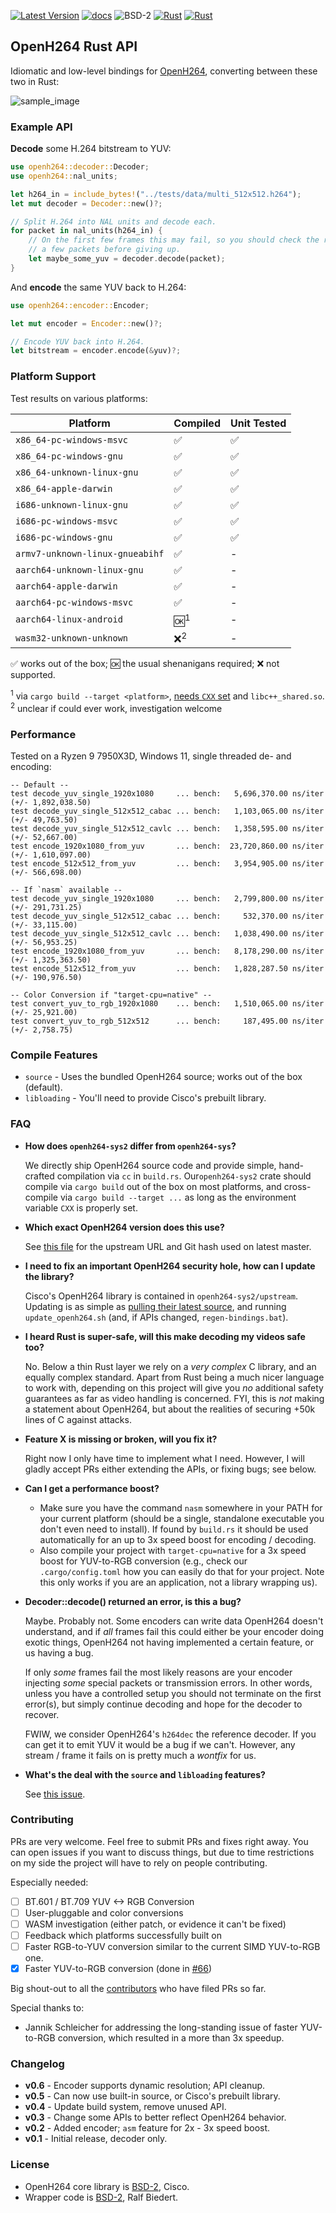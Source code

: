
[![Latest Version]][crates.io]
[![docs]][docs.rs]
![BSD-2]
[![Rust](https://img.shields.io/badge/rust-1.65%2B-blue.svg?maxAge=3600)](https://github.com/ralfbiedert/openh264-rust)
[![Rust](https://github.com/ralfbiedert/openh264-rust/actions/workflows/rust.yml/badge.svg)](https://github.com/ralfbiedert/openh264-rust/actions/workflows/rust.yml)

## OpenH264 Rust API

Idiomatic and low-level bindings for [OpenH264](https://github.com/cisco/openh264), converting between these two in Rust:

![sample_image](https://media.githubusercontent.com/media/ralfbiedert/openh264-rs/master/gfx/title3.jpg)


### Example API

**Decode** some H.264 bitstream to YUV:
```rust
use openh264::decoder::Decoder;
use openh264::nal_units;

let h264_in = include_bytes!("../tests/data/multi_512x512.h264");
let mut decoder = Decoder::new()?;

// Split H.264 into NAL units and decode each.
for packet in nal_units(h264_in) {
    // On the first few frames this may fail, so you should check the result
    // a few packets before giving up.
    let maybe_some_yuv = decoder.decode(packet);
}
```


And **encode** the same YUV back to H.264:
```rust
use openh264::encoder::Encoder;

let mut encoder = Encoder::new()?;

// Encode YUV back into H.264.
let bitstream = encoder.encode(&yuv)?;
```

### Platform Support

Test results on various platforms:

| Platform | Compiled | Unit Tested |
| --- | --- | --- |
| `x86_64-pc-windows-msvc` | ✅ | ✅ |
| `x86_64-pc-windows-gnu` | ✅ | ✅ |
| `x86_64-unknown-linux-gnu` | ✅ | ✅ |
| `x86_64-apple-darwin` | ✅ | ✅ |
| `i686-unknown-linux-gnu` | ✅ | ✅ |
| `i686-pc-windows-msvc` | ✅ | ✅ |
| `i686-pc-windows-gnu` | ✅ | ✅ |
| `armv7-unknown-linux-gnueabihf` | ✅ | - |
| `aarch64-unknown-linux-gnu` | ✅ | - |
| `aarch64-apple-darwin` | ✅ | - |
| `aarch64-pc-windows-msvc` | ✅ | - |
| `aarch64-linux-android` | 🆗<sup>1</sup>  | - |
| `wasm32-unknown-unknown` | ❌<sup>2</sup> | - |

✅ works out of the box;
🆗 the usual shenanigans required;
❌ not supported.

<sup>1</sup> via `cargo build --target <platform>`, [needs `CXX` set](https://cheats.rs/#cross-compilation) and `libc++_shared.so`. <br/>
<sup>2</sup> unclear if could ever work, investigation welcome


### Performance

Tested on a Ryzen 9 7950X3D, Windows 11, single threaded de- and encoding:

```
-- Default --
test decode_yuv_single_1920x1080     ... bench:   5,696,370.00 ns/iter (+/- 1,892,038.50)
test decode_yuv_single_512x512_cabac ... bench:   1,103,065.00 ns/iter (+/- 49,763.50)
test decode_yuv_single_512x512_cavlc ... bench:   1,358,595.00 ns/iter (+/- 52,667.00)
test encode_1920x1080_from_yuv       ... bench:  23,720,860.00 ns/iter (+/- 1,610,097.00)
test encode_512x512_from_yuv         ... bench:   3,954,905.00 ns/iter (+/- 566,698.00)

-- If `nasm` available --
test decode_yuv_single_1920x1080     ... bench:   2,799,800.00 ns/iter (+/- 291,731.25)
test decode_yuv_single_512x512_cabac ... bench:     532,370.00 ns/iter (+/- 33,115.00)
test decode_yuv_single_512x512_cavlc ... bench:   1,038,490.00 ns/iter (+/- 56,953.25)
test encode_1920x1080_from_yuv       ... bench:   8,178,290.00 ns/iter (+/- 1,325,363.50)
test encode_512x512_from_yuv         ... bench:   1,828,287.50 ns/iter (+/- 190,976.50)

-- Color Conversion if "target-cpu=native" --
test convert_yuv_to_rgb_1920x1080    ... bench:   1,510,065.00 ns/iter (+/- 25,921.00)
test convert_yuv_to_rgb_512x512      ... bench:     187,495.00 ns/iter (+/- 2,758.75)
```

### Compile Features

- `source` - Uses the bundled OpenH264 source; works out of the box (default).
- `libloading` - You'll need to provide Cisco's prebuilt library.


### FAQ

- **How does `openh264-sys2` differ from `openh264-sys`?**

  We directly ship OpenH264 source code and provide simple, hand-crafted compilation via `cc` in `build.rs`. Our`openh264-sys2` crate should compile via `cargo build` out of the box on most platforms, and cross-compile via `cargo build --target ...` as
  long as the environment variable `CXX` is properly set.

- **Which exact OpenH264 version does this use?**

  See [this file](https://github.com/ralfbiedert/openh264-rust/tree/master/openh264-sys2/upstream/VERSION) for the upstream URL and Git hash used on latest master.

- **I need to fix an important OpenH264 security hole, how can I update the library?**

  Cisco's OpenH264 library is contained in `openh264-sys2/upstream`. Updating is as simple as [pulling their latest source](https://github.com/cisco/openh264),
  and running `update_openh264.sh` (and, if APIs changed, `regen-bindings.bat`).


- **I heard Rust is super-safe, will this make decoding my videos safe too?**

  No. Below a thin Rust layer we rely on a _very complex_ C library, and an equally complex standard. Apart from Rust being a
  much nicer language to work with, depending on this  project will give you _no_ additional safety guarantees as far as video
  handling is concerned. FYI, this is _not_ making a statement about OpenH264, but about the realities of securing +50k lines
  of C against attacks.


- **Feature X is missing or broken, will you fix it?**

  Right now I only have time to implement what I need. However, I will gladly accept PRs either extending the APIs, or fixing bugs; see below.


- **Can I get a performance boost?**

  - Make sure you have the command `nasm` somewhere in your PATH for your current platform (should be a single, standalone
    executable you don't even need to install). If found by `build.rs` it should be used automatically for an up to 3x speed
    boost for encoding / decoding.
  - Also compile your project with `target-cpu=native` for a 3x speed boost for YUV-to-RGB conversion (e.g., check
    our `.cargo/config.toml` how you can easily do that for your project. Note this only works if you are an application,
    not a library wrapping us).


- **Decoder::decode() returned an error, is this a bug?**

  Maybe. Probably not. Some encoders can write data OpenH264 doesn't understand, and if _all_ frames fail this could either
  be your encoder doing exotic things, OpenH264 not having implemented a certain feature, or
  us having a bug.

  If only _some_ frames fail the most likely reasons are your encoder injecting _some_ special
  packets or transmission errors. In other words, unless you have a controlled setup you should not terminate on
  the first error(s), but simply continue decoding and hope for the decoder to recover.

  FWIW, we consider OpenH264's `h264dec` the reference decoder. If you can get it to emit YUV it would be a bug
  if we can't. However, any stream / frame it fails on is pretty much a _wontfix_ for us.


- **What's the deal with the `source` and `libloading` features?**

  See [this issue](https://github.com/ralfbiedert/openh264-rs/issues/43).


### Contributing

PRs are very welcome. Feel free to submit PRs and fixes right away. You can open issues if you want to discuss things, but due to time restrictions on my side the project will have to rely on people contributing.

Especially needed:

- [ ] BT.601 / BT.709 YUV <-> RGB Conversion
- [ ] User-pluggable and color conversions
- [ ] WASM investigation (either patch, or evidence it can't be fixed)
- [ ] Feedback which platforms successfully built on
- [ ] Faster RGB-to-YUV conversion similar to the current SIMD YUV-to-RGB one.
- [x] Faster YUV-to-RGB conversion (done in [#66](https://github.com/ralfbiedert/openh264-rs/pull/66))

Big shout-out to all the [contributors](https://github.com/ralfbiedert/openh264-rs/graphs/contributors) who have filed
PRs so far.

Special thanks to:

- Jannik Schleicher for addressing the long-standing issue of faster YUV-to-RGB conversion, which resulted in a more than 3x speedup.


### Changelog

- **v0.6** - Encoder supports dynamic resolution; API cleanup.
- **v0.5** - Can now use built-in source, or Cisco's prebuilt library.
- **v0.4** - Update build system, remove unused API.
- **v0.3** - Change some APIs to better reflect OpenH264 behavior.
- **v0.2** - Added encoder; `asm` feature for 2x - 3x speed boost.
- **v0.1** - Initial release, decoder only.

### License

- OpenH264 core library is [BSD-2](openh264-sys2/upstream/LICENSE), Cisco.
- Wrapper code is [BSD-2](https://opensource.org/licenses/BSD-2-Clause), Ralf Biedert.

[Latest Version]: https://img.shields.io/crates/v/openh264.svg
[crates.io]: https://crates.io/crates/openh264
[BSD-2]: https://img.shields.io/badge/license-BSD2-blue.svg
[docs]: https://docs.rs/openh264/badge.svg
[docs.rs]: https://docs.rs/openh264/
